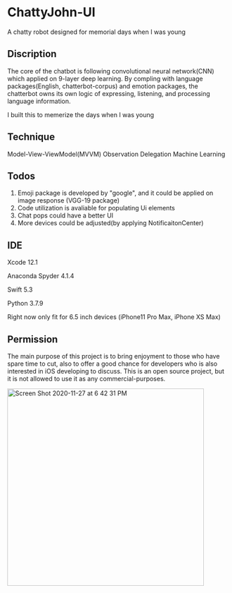 # ChattyJohn-UI
A chatty robot designed for memorial days when I was young

## Discription
The core of the chatbot is following convolutional neural network(CNN) which applied on 9-layer deep learning. By compling with language packages(English, chatterbot-corpus) and emotion packages, the chatterbot owns its own logic of expressing, listening, and processing language information.

I built this to memerize the days when I was young

## Technique 
Model-View-ViewModel(MVVM)
Observation
Delegation
Machine Learning

## Todos
1. Emoji package is developed by "google", and it could be applied on image response (VGG-19 package)
2. Code utilization is avaliable for populating Ui elements
3. Chat pops could have a better UI
4. More devices could be adjusted(by applying NotificaitonCenter)

## IDE
Xcode 12.1

Anaconda Spyder 4.1.4

Swift 5.3

Python 3.7.9

Right now only fit for 6.5 inch devices (iPhone11 Pro Max, iPhone XS Max)

## Permission
The main purpose of this project is to bring enjoyment to those who have spare time to cut, also to offer a good chance for developers who is also interested in iOS developing to discuss. This is an open source project, but it is not allowed to use it as any commercial-purposes.

<img width="447" alt="Screen Shot 2020-11-27 at 6 42 31 PM" src="https://user-images.githubusercontent.com/63318597/100489124-76456900-30e0-11eb-9321-1a3e8188938f.png">
